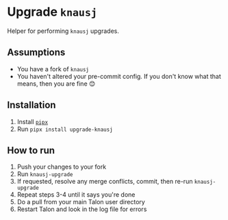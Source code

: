 # Upgrade `knausj`

Helper for performing `knausj` upgrades.

## Assumptions

- You have a fork of `knausj`
- You haven't altered your pre-commit config. If you don't know what that means, then you are fine 😊

## Installation

1. Install [`pipx`](https://pypa.github.io/pipx/)
2. Run `pipx install upgrade-knausj`

## How to run

1. Push your changes to your fork
2. Run `knausj-upgrade`
3. If requested, resolve any merge conflicts, commit, then re-run `knausj-upgrade`
4. Repeat steps 3-4 until it says you're done
5. Do a pull from your main Talon user directory
6. Restart Talon and look in the log file for errors
